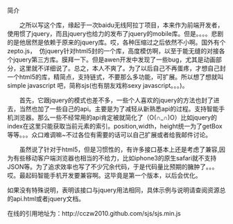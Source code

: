 <html lang="en-US">
<head>
  <meta charset="UTF-8">
	<title></title>
</head>
<body>
	
<div class="chead">简介</div>
<p>
	　　之所以写这个库，缘起于一次baidu无线阿拉丁项目，本来作为前端开发者，使用惯了jquery，而且jquery也给力的发布了jquery的mobile库。但是。。。。悲剧的是他居然是依赖于原来的jquery库。哎，各种压缩过之后依然不小啊。国外有个zepto.js， &nbsp;仿jquery针对html5封的一个库，高度模仿啊，以至于能无缝的对接各个jquery第三方库。膜拜一下。但是awen开发中发现了一些bug，尤其是动画部分，这里就不详细说了。总之，本人不爽了。为了以后自己不再蛋疼，才想自己封一个html5的库，精简点，支持链式，不要那么多功能，可扩展。所以想了想就叫 simple javascript 吧，简称sjs(也有朋友戏称sexy javascript。。。)。</p>
<p>
	　　首先，它跟jquery的模式也差不多，一些个人喜欢的jquery的方法也封了进去，当然也加了一些自己的api。主要是为了减轻从新熟悉api的过程。支持智能手机浏览器。那么一些不经常用的api肯定被就简化了（O(∩_∩)O）比如jquery的index在这里只能获取当前元素的索引。position,width，height统一为了getBox等等。。。众口难调嘛~不过各位有需要的话可以自己扩展或者给我邮件讨论。
</p>
<p>
	　　虽然说了针对于html5，但是习惯性的，有许多接口基本上还是考虑了兼容,因为有些移动客户端浏览器也相当的不给力，比如iphone3的原生safari就不支持JSON等。为了追求效率也写了不少冗余代码，于是代码量比预期的臃肿了。。。哎。最起码智能手机开发要兼容啊。这毕竟是第一个版本，以后会优化。
</p>
<p>  如果没有特殊说明，表明该接口与jquery用法相同，具体示例与说明请查阅资源总的api.html或者jquery文档。  


</p>
<p>
在线的引用地址为：http://cczw2010.github.com/sjs/sjs.min.js
</p>
</div>

</body>
</html>
